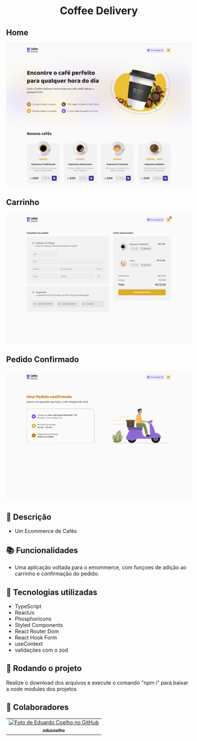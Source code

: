 <h1 align="center">Coffee Delivery</h1>

<h2>Home</h2>
<img src="screenshot.PNG" />
<h2>Carrinho</h2>
<img src="screenshot2.PNG" />
<h2>Pedido Confirmado</h2>
<img src="screenshot3.PNG" />

## :memo: Descrição
* Um Ecommerce de Cafés
## :books: Funcionalidades
* Uma aplicação voltada para o emommerce, com funçoes de adição ao carrinho e confirmação do pedido.
     
## :wrench: Tecnologias utilizadas
* TypeScript 
* ReactJs
* Phosphoricons
* Styled Components
* React Router Dom
* React Hook Form
* useContext
* validações com o zod

     
## :rocket: Rodando o projeto
Realize o download dos arquivos e execute o comando "npm i" para baixar a node modules dos projetos

## :handshake: Colaboradores
<table>
  <tr>
    <td align="center">
      <a href="http://github.com/oducoelho">
        <img src="https://avatars.githubusercontent.com/u/104034703?v=4" width="100px;" alt="Foto de Eduardo Coelho no GitHub"/><br>
        <sub>
          <b>oducoelho</b>
        </sub>
      </a>
    </td>
  </tr>
</table>
